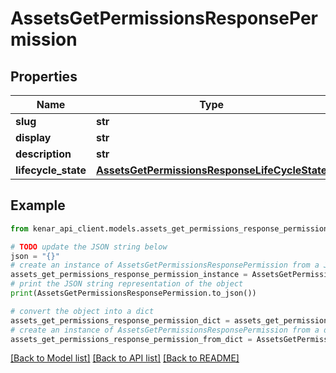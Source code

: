 # AssetsGetPermissionsResponsePermission


## Properties

Name | Type | Description | Notes
------------ | ------------- | ------------- | -------------
**slug** | **str** |  | [optional] 
**display** | **str** |  | [optional] 
**description** | **str** |  | [optional] 
**lifecycle_state** | [**AssetsGetPermissionsResponseLifeCycleState**](AssetsGetPermissionsResponseLifeCycleState.md) |  | [optional] 

## Example

```python
from kenar_api_client.models.assets_get_permissions_response_permission import AssetsGetPermissionsResponsePermission

# TODO update the JSON string below
json = "{}"
# create an instance of AssetsGetPermissionsResponsePermission from a JSON string
assets_get_permissions_response_permission_instance = AssetsGetPermissionsResponsePermission.from_json(json)
# print the JSON string representation of the object
print(AssetsGetPermissionsResponsePermission.to_json())

# convert the object into a dict
assets_get_permissions_response_permission_dict = assets_get_permissions_response_permission_instance.to_dict()
# create an instance of AssetsGetPermissionsResponsePermission from a dict
assets_get_permissions_response_permission_from_dict = AssetsGetPermissionsResponsePermission.from_dict(assets_get_permissions_response_permission_dict)
```
[[Back to Model list]](../README.md#documentation-for-models) [[Back to API list]](../README.md#documentation-for-api-endpoints) [[Back to README]](../README.md)



